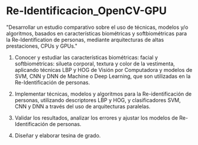 # Re-Identificacion_OpenCV-GPU
"Desarrollar un estudio comparativo sobre el uso de técnicas, modelos y/o algoritmos, basados en características biométricas y softbiométricas para la Re-Identification de personas, mediante arquitecturas de altas prestaciones, CPUs y GPUs."

1. Conocer y estudiar las características biométricas: facial y softbiométricas: silueta corporal, textura y color de la vestimenta, aplicando técnicas LBP y HOG de Visión por Computadora y modelos de SVM, CNN y DNN de Machine o Deep Learning, que son utilizadas en la Re-Identificación de personas.

2. Implementar técnicas, modelos y algoritmos para la Re-identificación de personas, utilizando descriptores LBP y HOG, y clasificadores SVM, CNN y DNN a través del uso de arquitecturas paralelas.

3. Validar los resultados, analizar los errores y ajustar los modelos de Re-Identificación de personas.

4. Diseñar y elaborar tesina de grado.
